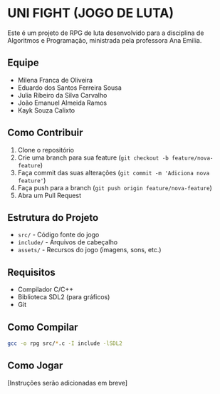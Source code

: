 # UNI FIGHT (JOGO DE LUTA)

Este é um projeto de RPG de luta desenvolvido para a disciplina de Algoritmos e Programação, ministrada pela professora Ana Emilia.

## Equipe
- Milena Franca de Oliveira
- Eduardo dos Santos Ferreira Sousa
- Julia Ribeiro da Silva Carvalho
- João Emanuel Almeida Ramos
- Kayk Souza Calixto

## Como Contribuir
1. Clone o repositório
2. Crie uma branch para sua feature (`git checkout -b feature/nova-feature`)
3. Faça commit das suas alterações (`git commit -m 'Adiciona nova feature'`)
4. Faça push para a branch (`git push origin feature/nova-feature`)
5. Abra um Pull Request

## Estrutura do Projeto
- `src/` - Código fonte do jogo
- `include/` - Arquivos de cabeçalho
- `assets/` - Recursos do jogo (imagens, sons, etc.)

## Requisitos
- Compilador C/C++
- Biblioteca SDL2 (para gráficos)
- Git

## Como Compilar
```bash
gcc -o rpg src/*.c -I include -lSDL2
```

## Como Jogar
[Instruções serão adicionadas em breve] 